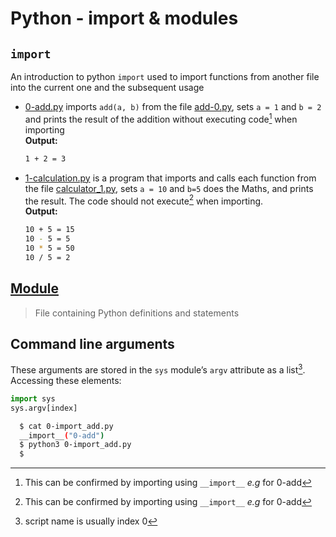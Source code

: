 # Python - import & modules

## `import`

An introduction to python `import` used to import functions from another file into the current one and the subsequent usage

* [0-add.py](./0-add.py) imports `add(a, b)` from the file [add-0.py](./add_0.py), sets `a = 1` and `b = 2` and prints the result of the addition without executing code[^2] when importing  
**Output:**

  ```bash  
  1 + 2 = 3
  ```

* [1-calculation.py](./1-calculation.py) is a program that imports and calls each function from the file [calculator_1.py](./calculator_1.py), sets `a = 10` and `b=5` does the Maths, and prints the result. The code should not execute[^2] when importing.  
**Output:**

  ```bash
  10 + 5 = 15
  10 - 5 = 5
  10 * 5 = 50
  10 / 5 = 2
  ```

## [Module](https://docs.python.org/3.8/tutorial/modules.html)
>
> File containing Python definitions and statements

## Command line arguments

These arguments are stored in the `sys` module’s `argv` attribute as a list[^1].
Accessing these elements:

```python
import sys
sys.argv[index]
```

[^1]: script name is usually index 0  
[^2]: This can be confirmed by importing using `__import__`  _e.g_ for 0-add
  ```bash
    $ cat 0-import_add.py
    __import__("0-add")
    $ python3 0-import_add.py 
    $ 
  ```
